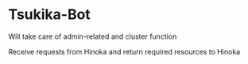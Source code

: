 # Tsukika-Bot

Will take care of admin-related and cluster function

Receive requests from Hinoka and return required resources to Hinoka
